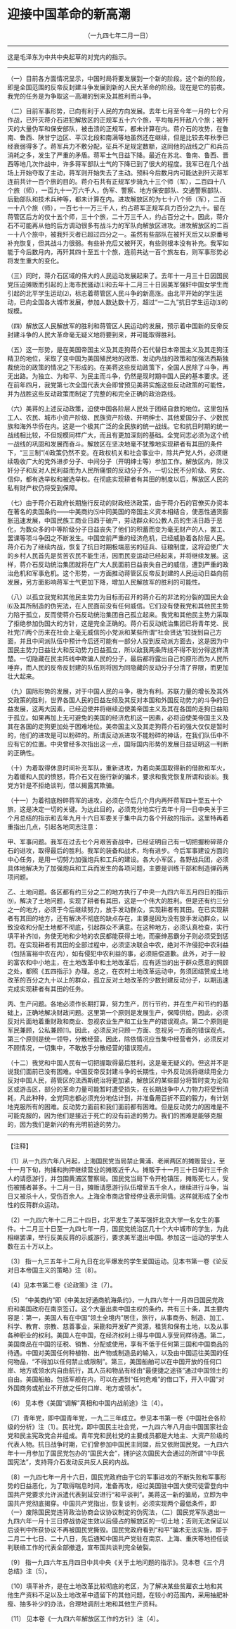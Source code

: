 # 迎接中国革命的新高潮
<center class="auther">（一九四七年二月一日）</center>&#13;


---

这是毛泽东为中共中央起草的对党内的指示。
---


（一）目前各方面情况显示，中国时局将要发展到一个新的阶段。这个新的阶段，即是全国范围的反帝反封建斗争发展到新的人民大革命的阶段。现在是它的前夜。我党的任务是为争取这一高潮的到来及其胜利而斗争。 
 
（二）目前军事形势，已向有利于人民的方向发展。去年七月至今年一月的七个月作战，已歼灭蒋介石进犯解放区的正规军五十六个旅，平均每月歼敌八个旅；被歼灭的大量伪军和保安部队，被击溃的正规军，都未计算在内。蒋介石的攻势，在鲁南、鲁西、陕甘宁边区、平汉北段和南满等地虽然还在继续，但是比较去年秋季已经衰弱得多了。蒋军兵力不敷分配，征兵不足规定数额，这同他的战线之广和兵员消耗之多，发生了严重的矛盾。蒋军士气日益下降。最近在苏北、鲁南、鲁西、晋西等地几次作战中，许多蒋军部队士气的下降已到了很大的程度。我军已在几个战场上开始夺取了主动，蒋军则开始失去了主动。预料今后数月内可能达到歼灭蒋军连前共计一百个旅的目的。蒋介石共有正规军步骑九十三个师（军），二百四十八个旅（师），一百九十一万六千人，伪军、警察、地方保安部队、交通警察部队、后勤部队和技术兵种等，都未计算在内。进攻解放区的为七十八个师（军），二百一十八个旅（师），一百七十一万三千人，约占蒋军正规军兵力百分之九十。留在蒋管区后方的仅十五个师，三十个旅，二十万三千人，约占百分之十。因此，蒋介石不可能再从他的后方调动很多有战斗力的军队向解放区进攻。进攻解放区的二百一十八个旅中，被我歼灭者已超过四分之一。虽然有些部队在被歼灭后又以原番号补充恢复，但其战斗力很弱。有些补充后又被歼灭，有些则根本没有补充。我军如能于今后数月内，再歼其四十至五十个旅，连前共达一百个旅左右，则军事形势必将发生重大的变化。 
 
（三）同时，蒋介石区域的伟大的人民运动发展起来了。去年十一月三十日因国民党压迫摊贩而引起的上海市民骚动⑴和去年十二月三十日因美军强奸中国女学生而引起的北平学生运动⑵，标志着蒋管区人民斗争的新高涨。由北平开始的学生运动，已向全国各大城市发展，参加人数达数十万，超过“一二九”抗日学生运动⑶的规模。 
 
（四）解放区人民解放军的胜利和蒋管区人民运动的发展，预示着中国新的反帝反封建斗争的人民大革命毫无疑义地将要到来，并可能取得胜利。 
 
（五）这一形势，是在美国帝国主义及其走狗蒋介石代替日本帝国主义及其走狗汪精卫的地位，采取了变中国为美国殖民地的政策、发动内战的政策和加强法西斯独裁统治的政策的情况之下形成的。在美蒋这些反动政策下，全国人民除了斗争，再无出路。为独立、为和平、为民主而斗争，仍然是现时期中国人民的基本要求。还在前年四月，我党第七次全国代表大会即曾预见美蒋实施这些反动政策的可能性，并为战胜这些反动政策而制定了完整的和完全正确的政治路线。 
 
（六）美蒋的上述反动政策，迫使中国各阶层人民处于团结自救的地位。这里包括工人、农民、城市小资产阶级、民族资产阶级、开明绅士、其他爱国分子、少数民族和海外华侨在内。这是一个极其广泛的全民族的统一战线。它和抗日时期的统一战线相比较，不但规模同样广大，而且有更加深刻的基础。全党同志必须为这个统一战线的巩固和发展而奋斗。解放区在坚决地毫不犹豫地实现耕者有其田的条件下，“三三制”⑷政策仍然不变。在政权机关和社会事业中，除共产党人外，必须继续吸收广大的党外进步分子、中间分子（开明绅士等）参加工作。解放区内，除汉奸分子和反对人民利益而为人民所痛恨的反动分子外，一切公民不分阶级、男女、信仰，都有选举权和被选举权。在彻底实现耕者有其田的制度以后，解放区人民的私有财产权仍将受到保障。 
 
（七）由于蒋介石政府长期施行反动的财政经济政策，由于蒋介石的官僚买办资本在著名的卖国条约——中美商约⑸中同美国的帝国主义资本相结合，使恶性通货膨胀迅速发展，中国民族工商业日趋于破产，劳动群众和公教人员的生活日趋于恶化，为数众多的中等阶级分子日益丧失了他们的积蓄而变为毫无财产的人，罢工、罢课等项斗争因之不断发生。中国空前严重的经济危机，已经威胁着各阶层人民。蒋介石为了继续内战，恢复了抗日时期极端恶劣的征兵、征粮制度，这将迫使广大的乡村人民首先是贫苦农民不能生活，因而民变运动已经起来，并将继续发展。这样，蒋介石反动统治集团就将在广大人民面前日益丧失自己的威信，遭到严重的政治危机和军事危机。这个形势，一方面推动蒋管区反帝反封建的人民运动日益向前发展，另方面影响蒋军士气更加下降，增加人民解放军的胜利的可能性。 
 
（八）以孤立我党和其他民主势力为目标而召开的蒋介石的非法的分裂的国民大会⑹及其所制造的伪宪法，在人民面前没有任何威信。它们没有使我党和其他民主势力陷于孤立，反而使蒋介石反动统治集团自己孤立起来。我党和其他民主势力采取了拒绝参加伪国大的方针，这是完全正确的。蒋介石反动统治集团已将青年党、民社党⑺两个历来在社会上毫无威信的小党派和某些所谓“社会贤达”拉拢到自己方面，并且中间派队伍中预计今后还可能有一部分人投到反动派方面去，这是因为中国民主势力日益壮大和反动势力日益孤立，所以敌我两条阵线不得不划分得这样清楚。一切隐藏在民主阵线中欺骗人民的分子，最后都将露出自己的原形而为人民所唾弃，而人民的反帝反封建的队伍则将因为同隐藏的反动分子分清了界限，而更加壮大起来。 
 
（九）国际形势的发展，对于中国人民的斗争，极为有利。苏联力量的增长及其外交政策的胜利，世界各国人民的日益左倾及其反对本国和外国反动势力的斗争的日益发展，这两大因素，已经迫使并将继续迫使美帝国主义及其在各国的走狗日益陷于孤立。如果再加上无可避免的美国的经济危机这一因素，必将迫使美帝国主义及其在各国的走狗更加处于困难地位。美帝国主义及其走狗蒋介石的强大仅仅是暂时的，他们的进攻是可以粉碎的。所谓反动派进攻不能粉碎的神话，在我们队伍中不应有它的位置。中央曾经多次指出这一点，国际国内形势的发展日益证明这一判断的正确性。 
 
（十）为着取得休息时间补充军队，重新进攻，为着向美国取得新的借款和军火，为着缓和人民的愤怒，蒋介石又在施行新的骗术，要求和我党恢复所谓和谈⑻。我党方针是不拒绝谈判，借以揭露其欺骗。 
 
（十一）为着彻底粉碎蒋军的进攻，必须在今后几个月内再歼蒋军四十至五十个旅，这是决定一切的关键。为达此目的，必须充分地实行去年十月一日中央关于三个月总结的指示和去年九月十六日军委关于集中兵力各个歼敌的指示。这里特再着重指出几点，引起各地同志注意： 
 
甲、军事问题。我军在过去七个月艰苦奋战中，已经证明自己有一切把握粉碎蒋介石的进攻，取得最后的胜利。我军的装备和战术，均有进步。今后军事建设方面的中心任务，是用一切努力加强炮兵和工兵的建设。各大小军区，各野战兵团，必须具体地解决为了加强炮兵和工兵而发生的各项问题，主要是训练干部和制造弹药两项问题。 
 
乙、土地问题。各区都有约三分之二的地方执行了中央一九四六年五月四日的指示⑼，解决了土地问题，实现了耕者有其田，这是一个伟大的胜利。但是还有约三分之一的地方，必须于今后继续努力，放手发动群众，实现耕者有其田。在已实现耕者有其田的地方，还有解决不彻底的缺点存在，主要是因为没有放手发动群众，以致没收和分配土地都不彻底，引起群众不满意。在这种地方，必须认真检查，实行填平补齐⑽，务使无地和少地的农民都能获得土地，而豪绅恶霸分子则必须受到惩罚。在实现耕者有其田的全部过程中，必须坚决联合中农，绝对不许侵犯中农利益（包括富裕中农在内），如有侵犯中农利益的事，必须赔偿道歉。此外，对于一般的富农和中小地主，在土地改革中和土地改革后，应有适当的出于群众愿意的照顾之处，都照《五四指示》办理。总之，在农村土地改革运动中，务须团结赞成土地改革的百分之九十以上的群众，孤立反对土地改革的少数封建反动分子，以期迅速完成实现耕者有其田的任务。 
 
丙、生产问题。各地必须作长期打算，努力生产，厉行节约，并在生产和节约的基础上，正确地解决财政问题。这里第一个原则是发展生产，保障供给。因此，必须反对片面地着重财政和商业、忽视农业生产和工业生产的错误观点。第二个原则是军民兼顾，公私兼顾⑾。因此，必须反对只顾一方面、忽视另一方面的错误观点。第三个原则是统一领导，分散经营。因此，除依情况应当集中经营者外，必须反对不顾情况，一切集中，不敢放手分散经营的错误观点。
 
（十二）我党和中国人民有一切把握取得最后胜利，这是毫无疑义的。但这并不是说我们面前已没有困难。中国反帝反封建斗争的长期性，中外反动派将继续用全力反对中国人民，蒋管区的法西斯统治将更加紧，解放区的某些部分将暂时变为沦陷区或游击区，部分的革命力量可能暂时遭受损失，在长期战争中人力物力将受到消耗，凡此种种，全党同志都必须充分地估计到，并准备用百折不回的毅力，有计划地克服所有的困难。反动势力面前和我们面前都有困难。但是反动势力的困难是不可能克服的，因为他们是接近于死亡的没有前途的势力。我们的困难是能够克服的，因为我们是新兴的有光明前途的势力。
 

---


【注释】
 
〔1〕从一九四六年八月起，上海国民党当局禁止黄浦、老闸两区的摊贩营业，至十一月下旬，拘捕和拘押继续营业的摊贩近千人。摊贩于十一月三十日举行三千余人的请愿游行，并包围黄浦区警察局。国民党当局下令开枪镇压，摊贩死七人，受伤被捕者甚多。十二月一日，摊贩请愿游行队伍增至五千余人，继续进行斗争，当日又被杀十人，受伤百余人。上海全市商店曾经停业表示同情。这样就形成了全市性的反蒋群众运动。 
 
〔2〕一九四六年十二月二十四日，北平发生了美军强奸北京大学一名女生的事件。十二月三十日至一九四七年一月，国民党统治区几十个大中城市的学生，为此相继罢课，举行反美反蒋的示威游行，要求美军退出中国。参加这一运动的学生人数在五十万以上。 
 
〔3〕 指一九三五年十二月九日在北平爆发的学生爱国运动。见本书第一卷《论反对日本帝国主义的策略》注〔8〕。 
 
〔4〕见本书第二卷《论政策》注〔7〕。 
 
〔5〕 “中美商约”即《中美友好通商航海条约》，一九四六年十一月四日国民党政府和美国政府在南京签订。这个大量出卖中国主权的条约，共有三十条，其主要内容是：第一，美国人有在中国“领土全境内”居住，旅行，从事商务、制造、加工、科学、教育、宗教、慈善事业，采勘和开发矿产资源，租赁和保有土地，以及从事各种职业的权利。美国人在中国，在经济权利上得与中国人享受同样待遇。第二，美国商品在中国的征税、销售、分配或使用，享有不低于任何第三国和中国商品的待遇。中国对美国任何种植物、出产物或制造品的输入，以及由中国运往美国的任何物品，“不得加以任何禁止或限制”。第三，美国船舶可以在中国开放的任何口岸、地方或领水内自由航行，其人员和物品有经由“最便捷之途径”通过中国领土的自由。美国船舶，包括军舰在内，可以在遇到“任何危难”的借口下，开入中国“对外国商务或航业不开放之任何口岸、地方或领水”。 
 
〔6〕 见本卷《美国“调解”真相和中国内战前途》注〔4〕。 
 
〔7〕青年党，即中国青年党，一九二三年成立。参见本书第一卷《中国社会各阶级的分析》注〔1〕。民社党，即中国民主社会党，一九四六年八月由中国国家社会党和民主宪政党合并组成。青年党和民社党的主要成员都是大地主、大资产阶级的代表人物。抗日战争时期，它们曾参加中国民主同盟，后又依附国民党。一九四六年十一月参加了国民党包办的“国民大会”，拥护这次国民大会通过的所谓“中华民国宪法”，支持蒋介石发动反共反人民的内战。 
 
〔8〕一九四七年一月十六日，国民党政府由于它的军事进攻的不断失败和军事形势的日益恶化，为了取得喘息时间，准备再攻，经过美国驻中国大使司徒雷登向中国共产党要求允许派遣代表到延安进行“和平谈判”。美蒋这一新的骗局，立即为中国共产党彻底揭穿。中国共产党指出，恢复谈判，必须实现两个最低条件，即（一）废除国民党违背政治协商会议协议制定的伪宪法，（二）国民党军队退出一九四六年一月十三日停战协定生效以后侵占的解放区的一切土地；否则无法保证以后谈判中所获协议不再被国民党撕毁。国民党政府看到“和平”骗术无法实施，即于二月二十七日、二十八日，先后通知中国共产党驻在南京、上海、重庆等地担任谈判联络工作的代表全部撤退，宣布国共谈判完全破裂。 
 
〔9〕 指一九四六年五月四日中共中央《关于土地问题的指示》。见本卷《三个月总结》注〔5〕。 
 
〔10〕填平补齐，是在土地改革比较彻底的老区，为了解决某些贫雇农土地和其他生产资料不足以及土地改革中遗留下的其他问题，在较小的范围内，采用抽肥补瘦、抽多补少的办法，合理地调剂土地和其他生产资料。 
 
〔11〕 见本卷《一九四六年解放区工作的方针》注〔4〕。
 
